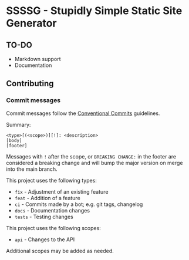 # SSSSG - Stupidly Simple Static Site Generator

## TO-DO
- Markdown support
- Documentation


## Contributing

### Commit messages
Commit messages follow the [Conventional Commits](https://www.conventionalcommits.org/en/v1.0.0/) guidelines.

Summary:
```text
<type>[(<scope>)][!]: <description>
[body]
[footer]
```
Messages with `!` after the scope, or `BREAKING CHANGE:` in the footer are considered a breaking change and will bump the major version on merge into the main branch.

This project uses the following types:
* `fix` - Adjustment of an existing feature
* `feat` - Addition of a feature
* `ci` - Commits made by a bot; e.g. git tags, changelog
* `docs` - Documentation changes
* `tests` - Testing changes


This project uses the following scopes:
* `api` - Changes to the API

Additional scopes may be added as needed.